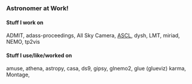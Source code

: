 ### Astronomer at Work! 


#### Stuff I work on

ADMIT,
adass-proceedings,
All Sky Camera,
[ASCL](https://ascl.net),
dysh,
LMT,
miriad,
NEMO,
tp2vis

#### Stuff I use/like/worked on

amuse,
athena,
astropy,
casa,
ds9,
gipsy,
glnemo2,
glue (glueviz)
karma,
Montage,

